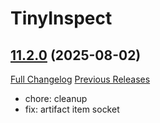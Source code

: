 # TinyInspect

## [11.2.0](https://github.com/Witnesscm/TinyInspect/tree/11.2.0) (2025-08-02)
[Full Changelog](https://github.com/Witnesscm/TinyInspect/compare/11.1.3...11.2.0) [Previous Releases](https://github.com/Witnesscm/TinyInspect/releases)

- chore: cleanup  
- fix: artifact item socket  
